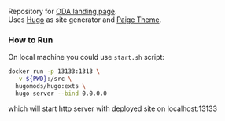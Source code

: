 Repository for [ODA landing page](https://oda.digital).  
Uses [Hugo](https://gohugo.io/) as site generator and [Paige Theme](https://willfaught.com/paige/).

### How to Run

On local machine you could use `start.sh` script:
```sh
docker run -p 13133:1313 \
  -v ${PWD}:/src \
  hugomods/hugo:exts \
  hugo server --bind 0.0.0.0
```
which will start http server with deployed site on localhost:13133


